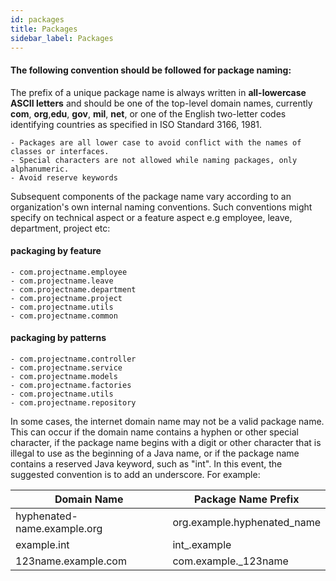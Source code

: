 ```yaml
---
id: packages
title: Packages
sidebar_label: Packages
---
```


#### The following convention should be followed for package naming:

The prefix of a unique package name is always written in **all-lowercase ASCII letters** and should be one of the top-level domain names, currently **com**, **org**,**edu**, **gov**, **mil**, **net**, or one of the English two-letter codes identifying countries as specified in ISO Standard 3166, 1981.

    - Packages are all lower case to avoid conflict with the names of classes or interfaces.
    - Special characters are not allowed while naming packages, only alphanumeric.
    - Avoid reserve keywords

Subsequent components of the package name vary according to an organization's own internal naming conventions. Such conventions might specify on technical aspect or a feature aspect e.g employee, leave, department, project etc:

   #### packaging by feature

    - com.projectname.employee
    - com.projectname.leave
    - com.projectname.department
    - com.projectname.project
    - com.projectname.utils
    - com.projectname.common

   #### packaging by patterns

    - com.projectname.controller
    - com.projectname.service
    - com.projectname.models
    - com.projectname.factories
    - com.projectname.utils
    - com.projectname.repository

In some cases, the internet domain name may not be a valid package name.
This can occur if the domain name contains a hyphen or other special character,
if the package name begins with a digit or other character that is illegal to
use as the beginning of a Java name, or if the package name contains a reserved Java keyword, such as "int". In this event, the suggested convention is to add an underscore. For example:

|  Domain Name                 |  Package Name Prefix |
|---                           |                    ---|
|hyphenated-name.example.org   | org.example.hyphenated_name  |
|example.int                   |int_.example |
| 123name.example.com          |com.example._123name   |


